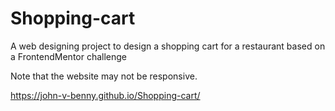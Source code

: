 # Shopping-cart
A web designing project to design a shopping cart for a restaurant based on a FrontendMentor challenge


Note that the website may not be responsive.

https://john-v-benny.github.io/Shopping-cart/